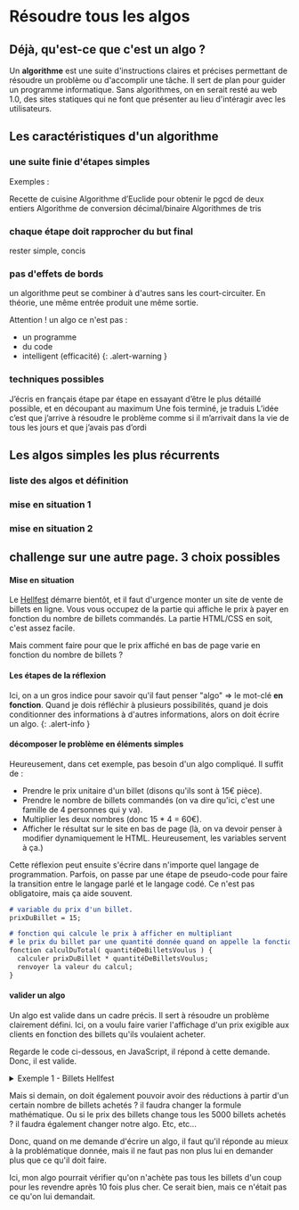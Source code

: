 # Résoudre tous les algos

## Déjà, qu'est-ce que c'est un algo ?


Un **algorithme** est une suite d'instructions claires et précises permettant de résoudre un problème ou d'accomplir une tâche. Il sert de plan pour guider un programme informatique. Sans algorithmes, on en serait resté au web 1.0, des sites statiques qui ne font que présenter au lieu d'intéragir avec les utilisateurs.

## Les caractéristiques d'un algorithme

### une suite finie d'étapes simples
Exemples :

Recette de cuisine
Algorithme d’Euclide pour obtenir le pgcd de deux entiers
Algorithme de conversion décimal/binaire
Algorithmes de tris

### chaque étape doit rapprocher du but final

rester simple, concis

### pas d'effets de bords

un algorithme peut se combiner à d'autres sans les court-circuiter. En théorie, une même entrée produit une même sortie. 


Attention !
un algo ce n'est pas : 
- un programme
- du code
- intelligent (efficacité)
{: .alert-warning }

### techniques possibles
J’écris en français étape par étape en essayant d’être le plus détaillé possible, et en découpant au maximum
Une fois terminé, je traduis
L’idée c’est que j’arrive à résoudre le problème comme si il m’arrivait dans la vie de tous les jours et que j’avais pas d’ordi




## Les algos simples les plus récurrents

### liste des algos et définition

### mise en situation 1

### mise en situation 2

## challenge sur une autre page. 3 choix possibles




#### Mise en situation

Le [Hellfest](https://fr.wikipedia.org/wiki/Hellfest) démarre bientôt, et il faut d'urgence monter un site de vente de billets en ligne. Vous vous occupez de la partie qui affiche le prix à payer en fonction du nombre de billets commandés. La partie HTML/CSS en soit, c'est assez facile.

Mais comment faire pour que le prix affiché en bas de page varie en fonction du nombre de billets ?

#### Les étapes de la réflexion

Ici, on a un gros indice pour savoir qu'il faut penser "algo" => le mot-clé **en fonction**. Quand je dois réfléchir à plusieurs possibilités, quand je dois conditionner des informations à d'autres informations, alors on doit écrire un algo.
{: .alert-info }

#### décomposer le problème en éléments simples

Heureusement, dans cet exemple, pas besoin d'un algo compliqué. Il suffit de : 

- Prendre le prix unitaire d'un billet (disons qu'ils sont à 15€ pièce).
- Prendre le nombre de billets commandés (on va dire qu'ici, c'est une famille de 4 personnes qui y va).
- Multiplier les deux nombres (donc 15 * 4 = 60€).
- Afficher le résultat sur le site en bas de page (là, on va devoir penser à modifier dynamiquement le HTML. Heureusement, les variables servent à ça.)

Cette réflexion peut ensuite s'écrire dans n'importe quel langage de programmation.
Parfois, on passe par une étape de pseudo-code pour faire la transition entre le langage parlé et le langage codé. Ce n'est pas obligatoire, mais ça aide souvent.


```markdown
# variable du prix d'un billet.
prixDuBillet = 15;

# fonction qui calcule le prix à afficher en multipliant
# le prix du billet par une quantité donnée quand on appelle la fonction.
fonction calculDuTotal( quantitéDeBilletsVoulus ) {
  calculer prixDuBillet * quantitéDeBilletsVoulus;
  renvoyer la valeur du calcul;
}
```

#### valider un algo

Un algo est valide dans un cadre précis. Il sert à résoudre un problème clairement défini. Ici, on a voulu faire varier l'affichage d'un prix exigible aux clients en fonction des billets qu'ils voulaient acheter.

Regarde le code ci-dessous, en JavaScript, il répond à cette demande. Donc, il est valide.


<details markdown="1">
<summary>
Exemple 1 - Billets Hellfest
</summary>

```js

<!DOCTYPE html>
<html lang="fr">
<head>
  <meta charset="UTF-8">
  <title>Commande de billets - Hellfest</title>
  <style>
    body {
      font-family: Arial, sans-serif;
      background-color: #f5f5f5;
      padding: 2rem;
      text-align: center;
    }

    .container {
      background-color: white;
      padding: 2rem;
      border-radius: 8px;
      box-shadow: 0 2px 8px rgba(0, 0, 0, 0.1);
      max-width: 400px;
      margin: auto;
    }

    h1 {
      margin-bottom: 1rem;
    }

    label, input {
      display: block;
      margin: 1rem auto;
      font-size: 1rem;
    }

    input[type="number"] {
      padding: 0.5rem;
      width: 100px;
      text-align: center;
    }

    .total {
      margin-top: 1.5rem;
      font-size: 1.2rem;
      font-weight: bold;
      color: #333;
    }
  </style>
</head>
<body>
  <div class="container">
    <h1>Commande - Hellfest 🎸</h1>

    <label for="quantity">Nombre de billets :</label>
    <input type="number" id="quantity" min="0" value="0">

    <div class="total">
      Prix total : 0 €
    </div>
  </div>

  <script>
    const unitPrice = 15;
    const quantityInput = document.getElementById('quantity');
    const totalDiv = document.querySelector('.total');

    function updateTotal() {
      const quantity = Number(quantityInput.value);
      const total = unitPrice * quantity;
      totalDiv.textContent = `Prix total : ${total} €`;
    }

    quantityInput.addEventListener('input', updateTotal);
  </script>
</body>
</html>
```

</details>


Mais si demain, on doit également pouvoir avoir des réductions à partir d'un certain nombre de billets achetés ? il faudra changer la formule mathématique. Ou si le prix des billets change tous les 5000 billets achetés ? il faudra également changer notre algo. Etc, etc...

Donc, quand on me demande d'écrire un algo, il faut qu'il réponde au mieux à la problématique donnée, mais il ne faut pas non plus lui en demander plus que ce qu'il doit faire.

Ici, mon algo pourrait vérifier qu'on n'achète pas tous les billets d'un coup pour les revendre après 10 fois plus cher. Ce serait bien, mais ce n'était pas ce qu'on lui demandait.